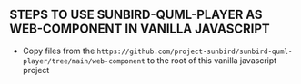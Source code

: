 
## STEPS TO USE SUNBIRD-QUML-PLAYER AS WEB-COMPONENT IN VANILLA JAVASCRIPT


- Copy files from the `https://github.com/project-sunbird/sunbird-quml-player/tree/main/web-component` to the root of this vanilla javascript project
